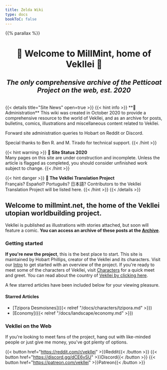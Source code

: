 ```yaml
---
title: Zelda Wiki
type: docs
bookToC: false
---
```


{{% parallax %}}

<h1 style="text-align: center;">
🌸 Welcome to MillMint, home of Vekllei 🌸
</h1>
<h2 style="text-align: center;font-style: italic;">
The only comprehensive archive of the Petticoat Project on the web, est. 2020
</h2>
<br>
{{< details title="Site News" open=true >}}
{{< hint info >}}
**🌺 Administration**  
This wiki was created in October 2020 to provide a comprehensive resource to the world of Vekllei, and as an archive for posts, bulletins, comics, illustrations and miscellaneous content related to Vekllei.

Forward site administration queries to Hobart on Reddit or Discord.

Special thanks to Ben R. and M. Tirado for technical support.
{{< /hint >}}

{{< hint warning >}}
**🌸 Site Status 2020**  
Many pages on this site are under construction and incomplete. Unless the article is flagged as completed, you should consider unfinished work subject to change.
{{< /hint >}}

{{< hint danger >}}
**🌼 The Vekllei Translation Project**  
Français? Español? Português? 日本語? Contributors to the Vekllei Translation Project will be listed here.
{{< /hint >}}
{{< /details >}}

## Welcome to millmint.net, the home of the Vekllei utopian worldbuilding project.

Vekllei is published as illustrations with stories attached, but soon will feature a comic. **You can access an archive of these posts at the [Archive](posts/_index.md)**.

### Getting started

**If you're new the project**, this is the best place to start. This site is maintained by Hobart Phillips, creator of the Vekllei and its characters. Visit our [Intro](docs/MillMint/intro.md) to get started with an overview of the project. If you're ready to meet some of the characters of Vekllei, visit [Characters](docs/MillMint/characters.md) for a quick meet and greet. You can read about the country of [Vekllei by clicking here](docs/MillMint/vekllei.md).

A few starred articles have been included below for your viewing pleasure.

#### Starred Articles
- [Tzipora Desmoisnes]({{< relref "/docs/characters/tzipora.md" >}})
- [Economy]({{< relref "/docs/landscape/economy.md" >}})

### Vekllei on the Web
If you're looking to meet fans of the project, hang out with like-minded people or just give me money, you've got plenty of options.

{{< button href="https://reddit.com/r/vekllei" >}}Reddit{{< /button >}}
{{< button href="https://discord.gg/dCE6vSU" >}}Discord{{< /button >}}
{{< button href="https://patreon.com/vekllei" >}}Patreon{{< /button >}}

